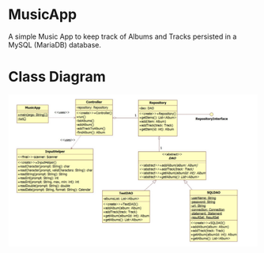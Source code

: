 # MusicApp

A simple Music App to keep track of Albums and Tracks persisted in a
MySQL (MariaDB) database.

# Class Diagram

![](Images/Class_Diagram.png)
